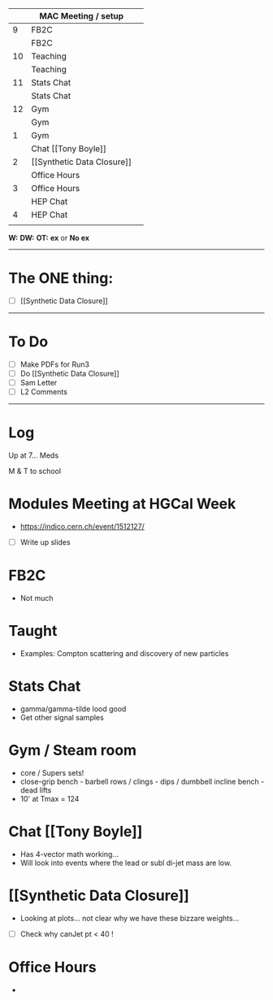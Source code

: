 
|     | MAC Meeting / setup        |     |
| --- | -------------------------- | --- |
| 9   | FB2C                       |     |
|     | FB2C                       |     |
| 10  | Teaching                   |     |
|     | Teaching                   |     |
| 11  | Stats Chat                 |     |
|     | Stats Chat                 |     |
| 12  | Gym                        |     |
|     | Gym                        |     |
| 1   | Gym                        |     |
|     | Chat [[Tony Boyle]]        |     |
| 2   | [[Synthetic Data Closure]] |     |
|     | Office Hours               |     |
| 3   | Office Hours               |     |
|     | HEP Chat                   |     |
| 4   | HEP Chat                   |     |
|     |                            |     |

**W:**
**DW:**
**OT:**
**ex** or **No ex**

---
# The ONE thing: 
- [ ] [[Synthetic Data Closure]]

---
# To Do

- [ ] Make PDFs for Run3 
- [ ] Do  [[Synthetic Data Closure]]
- [ ] Sam Letter
- [ ] L2 Comments

---

# Log

Up at 7... Meds

M & T to school 

# Modules Meeting at HGCal Week
- https://indico.cern.ch/event/1512127/
- [ ] Write up slides


# FB2C
- Not much 

# Taught 
- Examples: Compton scattering and discovery of new particles


# Stats Chat
- gamma/gamma-tilde lood good
- Get other signal samples

# Gym / Steam room 
- core / Supers sets! 
- close-grip bench - barbell rows / clings - dips / dumbbell incline bench - dead lifts
- 10' at Tmax = 124

# Chat [[Tony Boyle]]
- Has 4-vector math working...
- Will look into events where the lead or subl di-jet mass are low.

# [[Synthetic Data Closure]]
- Looking at plots... not clear why we have these bizzare weights...
- [ ] Check why canJet pt < 40 !

# Office Hours
- 